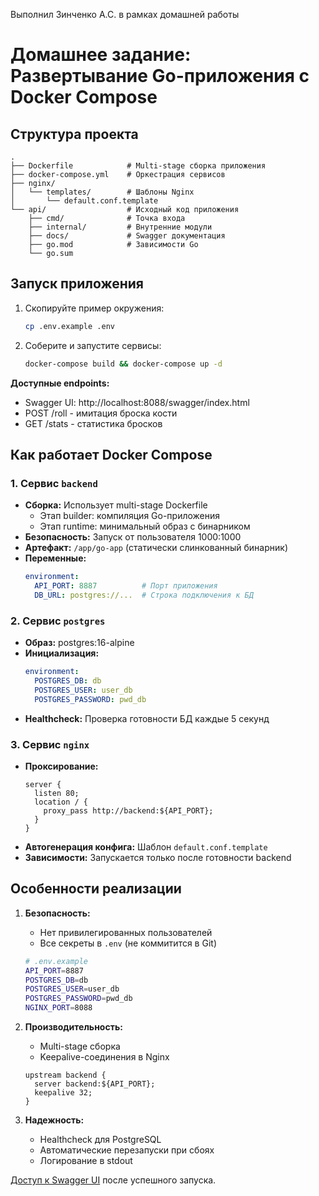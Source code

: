 Выполнил Зинченко А.С. в рамках домашней работы

# Домашнее задание: Развертывание Go-приложения с Docker Compose

## Структура проекта
```
.
├── Dockerfile            # Multi-stage сборка приложения
├── docker-compose.yml    # Оркестрация сервисов
├── nginx/
│   └── templates/        # Шаблоны Nginx
│       └── default.conf.template
└── api/                  # Исходный код приложения
    ├── cmd/              # Точка входа
    ├── internal/         # Внутренние модули
    ├── docs/             # Swagger документация
    ├── go.mod            # Зависимости Go
    └── go.sum
```

## Запуск приложения
1. Скопируйте пример окружения:
   ```bash
   cp .env.example .env
   ```
2. Соберите и запустите сервисы:
   ```bash
   docker-compose build && docker-compose up -d
   ```

**Доступные endpoints:**
- Swagger UI: http://localhost:8088/swagger/index.html
- POST /roll - имитация броска кости
- GET /stats - статистика бросков

## Как работает Docker Compose

### 1. Сервис `backend`
- **Сборка:** Использует multi-stage Dockerfile
  - Этап builder: компиляция Go-приложения
  - Этап runtime: минимальный образ с бинарником
- **Безопасность:** Запуск от пользователя 1000:1000
- **Артефакт:** `/app/go-app` (статически слинкованный бинарник)
- **Переменные:**
  ```yaml
  environment:
    API_PORT: 8887          # Порт приложения
    DB_URL: postgres://...  # Строка подключения к БД
  ```

### 2. Сервис `postgres`
- **Образ:** postgres:16-alpine
- **Инициализация:**
  ```yaml
  environment:
    POSTGRES_DB: db
    POSTGRES_USER: user_db
    POSTGRES_PASSWORD: pwd_db
  ```
- **Healthcheck:** Проверка готовности БД каждые 5 секунд

### 3. Сервис `nginx`
- **Проксирование:** 
  ```nginx
  server {
    listen 80;
    location / {
      proxy_pass http://backend:${API_PORT};
    }
  }
  ```
- **Автогенерация конфига:** Шаблон `default.conf.template`
- **Зависимости:** Запускается только после готовности backend

## Особенности реализации
1. **Безопасность:**
   - Нет привилегированных пользователей
   - Все секреты в `.env` (не коммитится в Git)
   ```bash
   # .env.example
   API_PORT=8887
   POSTGRES_DB=db
   POSTGRES_USER=user_db
   POSTGRES_PASSWORD=pwd_db
   NGINX_PORT=8088
   ```

2. **Производительность:**
   - Multi-stage сборка
   - Keepalive-соединения в Nginx
   ```nginx
   upstream backend {
     server backend:${API_PORT};
     keepalive 32;
   }
   ```

3. **Надежность:**
   - Healthcheck для PostgreSQL
   - Автоматические перезапуски при сбоях
   - Логирование в stdout

[Доступ к Swagger UI](http://localhost:8088/swagger/index.html) после успешного запуска.

